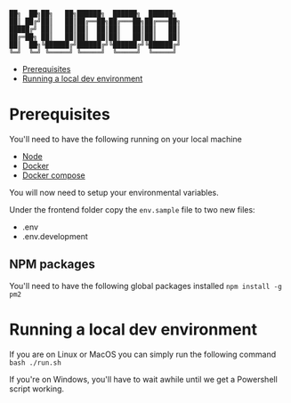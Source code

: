 
    ██╗  ██╗██╗   ██╗██████╗  ██████╗  ██████╗     
    ██║ ██╔╝██║   ██║██╔══██╗██╔═══██╗██╔═══██╗    
    █████╔╝ ██║   ██║██║  ██║██║   ██║██║   ██║    
    ██╔═██╗ ██║   ██║██║  ██║██║   ██║██║   ██║    
    ██║  ██╗╚██████╔╝██████╔╝╚██████╔╝╚██████╔╝    
    ╚═╝  ╚═╝ ╚═════╝ ╚═════╝  ╚═════╝  ╚═════╝     

  - [Prerequisites](#prerequisites)
  - [Running a local dev environment](#running-a-local-dev-environment)

# Prerequisites
You'll need to have the following running on your local machine
* [Node](https://nodejs.org/en/)
* [Docker](https://www.docker.com/)
* [Docker compose](https://docs.docker.com/compose/)

You will now need to setup your environmental variables.

Under the frontend folder copy the `env.sample` file to two new files:
* .env
* .env.development

## NPM packages
You'll need to have the following global packages installed
`npm install -g pm2`

# Running a local dev environment
If you are on Linux or MacOS you can simply run the following command
`bash ./run.sh`

If you're on Windows, you'll have to wait awhile until we get a Powershell script working.